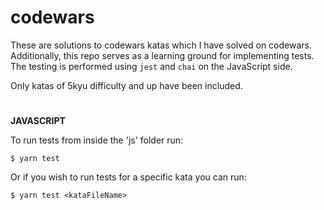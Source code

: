 # codewars
These are solutions to codewars katas which I have solved on codewars.
Additionally, this repo serves as a learning ground for implementing tests.
The testing is performed using `jest` and `chai` on the JavaScript side.

Only katas of 5kyu difficulty and up have been included.

#
**JAVASCRIPT**

To run tests from inside the 'js' folder run:

```$ yarn test```

Or if you wish to run tests for a specific kata you can run:

```$ yarn test <kataFileName>```

